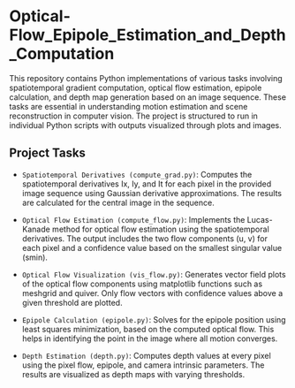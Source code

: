 # Optical-Flow_Epipole_Estimation_and_Depth_Computation
This repository contains Python implementations of various tasks involving spatiotemporal gradient computation, optical flow estimation, epipole calculation, and depth map generation based on an image sequence. These tasks are essential in understanding motion estimation and scene reconstruction in computer vision. The project is structured to run in individual Python scripts with outputs visualized through plots and images.


## Project Tasks
- `Spatiotemporal Derivatives (compute_grad.py)`: Computes the spatiotemporal derivatives Ix, Iy, and It for each pixel in the provided image sequence using Gaussian derivative approximations. The results are calculated for the central image in the sequence.

- `Optical Flow Estimation (compute_flow.py)`: Implements the Lucas-Kanade method for optical flow estimation using the spatiotemporal derivatives. The output includes the two flow components (u, v) for each pixel and a confidence value based on the smallest singular value (smin).

- `Optical Flow Visualization (vis_flow.py)`: Generates vector field plots of the optical flow components using matplotlib functions such as meshgrid and quiver. Only flow vectors with confidence values above a given threshold are plotted.

- `Epipole Calculation (epipole.py)`: Solves for the epipole position using least squares minimization, based on the computed optical flow. This helps in identifying the point in the image where all motion converges.

- `Depth Estimation (depth.py)`: Computes depth values at every pixel using the pixel flow, epipole, and camera intrinsic parameters. The results are visualized as depth maps with varying thresholds.
